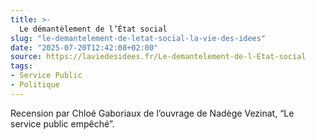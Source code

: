 ```yaml
---
title: >-
  Le démantèlement de l’État social
slug: "le-demantelement-de-letat-social-la-vie-des-idees"
date: "2025-07-20T12:42:08+02:00"
source: https://laviedesidees.fr/Le-demantelement-de-l-Etat-social
tags:
- Service Public
- Politique
---
```

Recension par Chloé Gaboriaux de l’ouvrage de Nadège Vezinat, “Le service public empêché”. 